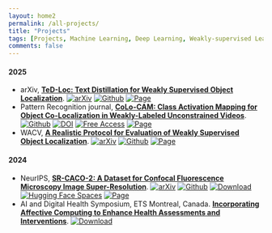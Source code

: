 ```yaml
---
layout: home2
permalink: /all-projects/
title: "Projects"
tags: [Projects, Machine Learning, Deep Learning, Weakly-supervised Learning (WSL), Weakly-supervised Object Localization (WSOL), Domain Adaptation (DA), Source-free Domain Adaptation (SFDA), Single Image Super-resolution (SISR), Histology Imaging, MultiModality, Text, Vision]
comments: false
---
```


#### 2025
<!-- * arXiv, [**TeD-Loc: Text Distillation for Weakly Supervised Object Localization**](/ted-loc). <a href="https://arxiv.org/pdf/2501.12632">[arXiv]</a><a href="https://github.com/shakeebmurtaza/TeDLOC">[Code]</a><a href="/ted-loc">[Page]</a>
* Pattern Recognition, [**CoLo-CAM: Class Activation Mapping for Object Co-Localization in Weakly-Labeled Unconstrained Videos**](/colo-cam). <a href="https://arxiv.org/pdf/2303.09044">[arXiv]</a><a href="https://github.com/sbelharbi/colo-cam">[Code]</a><a href="/colo-cam">[Page]</a>
* WACV, [**A Realistic Protocol for Evaluation of Weakly Supervised Object Localization**](/realistic-wsol-protocol). <a href="https://arxiv.org/pdf/2404.10034">[arXiv]</a><a href="https://github.com/shakeebmurtaza/wsol_model_selection">[Code]</a><a href="/realistic-wsol-protocol">[Page]</a>
 -->

* arXiv, [**TeD-Loc: Text Distillation for Weakly Supervised Object Localization**](/ted-loc). 
[![arXiv](https://img.shields.io/badge/arXiv-2501.12632-b31b1b.svg?logo=arxiv&logoColor=B31B1B)](https://arxiv.org/pdf/2501.12632) 
[![Github](https://img.shields.io/badge/Github-Ted--Loc-brightgreen.svg?logo=github)](https://github.com/shakeebmurtaza/TeDLOC) 
[![Page](https://img.shields.io/badge/Webpage-orange)](/ted-loc)
* Pattern Recognition journal, [**CoLo-CAM: Class Activation Mapping for Object Co-Localization in Weakly-Labeled Unconstrained Videos**](/colo-cam). 
[![Github](https://img.shields.io/badge/Github-colo--cam-brightgreen.svg?logo=github)](https://github.com/sbelharbi/colo-cam)
[![DOI](https://img.shields.io/badge/DOI-10.1016/j.patcog.2025.111358-lightgreen?logo=doi&logoColor=FAB70C)](https://doi.org/10.1016/j.patcog.2025.111358)
[![Free Access](https://img.shields.io/badge/Temporary%20Journal%20Free%20Access:%20March--14--2025-blue?logo=openaccess)](https://authors.elsevier.com/a/1kUV-77nKs8lu) 
[![Page](https://img.shields.io/badge/Webpage-orange)](/colo-cam)
* WACV, [**A Realistic Protocol for Evaluation of Weakly Supervised Object Localization**](/realistic-wsol-protocol). 
[![arXiv](https://img.shields.io/badge/arXiv-2404.10034-b31b1b.svg?logo=arxiv&logoColor=B31B1B)](https://arxiv.org/pdf/2404.10034)
[![Github](https://img.shields.io/badge/Github-realistic--wsol--protocol-brightgreen.svg?logo=github)](https://github.com/shakeebmurtaza/wsol_model_selection)
[![Page](https://img.shields.io/badge/Webpage-orange)](/realistic-wsol-protocol)


#### 2024
<!-- * NeurIPS, [**SR-CACO-2: A Dataset for Confocal Fluorescence Microscopy Image Super-Resolution**](/sr-caco-2). <a href="https://arxiv.org/pdf/2406.09168">[arXiv]</a><a href="https://github.com/sbelharbi/sr-caco-2">[Code]</a><a href="/sr-caco-2">[Page]</a>
* AI and Digital Health Symposium, ETS Montreal, Canada. [**Incorporating Affective Computing to Enhance Health Assessments and Interventions**](https://aihealthsymposium2024.squarespace.com/). <a href="https://aihealthsymposium2024.squarespace.com/posters">[Posters]</a> -->


* NeurIPS, [**SR-CACO-2: A Dataset for Confocal Fluorescence Microscopy Image Super-Resolution**](/sr-caco-2). 
[![arXiv](https://img.shields.io/badge/arXiv-2406.09168-b31b1b.svg?logo=arxiv&logoColor=B31B1B)](https://arxiv.org/pdf/2406.09168)
[![Github](https://img.shields.io/badge/Github-sr--caco--2-brightgreen.svg?logo=github)](https://github.com/sbelharbi/sr-caco-2)
[![Download](https://img.shields.io/badge/Download-blue?logo=openaccess)](https://github.com/sbelharbi/sr-caco-2?tab=readme-ov-file#-sr-caco-2-dataset-licensedownload-)
[![Hugging Face Spaces](https://img.shields.io/badge/%F0%9F%A4%97%20Hugging%20Face-Weights-yellow)](https://huggingface.co/sbelharbi/sr-caco-2)
[![Page](https://img.shields.io/badge/Webpage-orange)](/sr-caco-2)
* AI and Digital Health Symposium, ETS Montreal, Canada. [**Incorporating Affective Computing to Enhance Health Assessments and Interventions**](https://aihealthsymposium2024.squarespace.com/). 
[![Download](https://img.shields.io/badge/Posters-blue?logo=openaccess)](https://aihealthsymposium2024.squarespace.com/posters)

